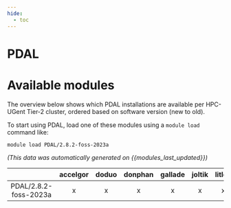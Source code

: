 ```yaml
---
hide:
  - toc
---
```


PDAL
====

# Available modules


The overview below shows which PDAL installations are available per HPC-UGent Tier-2 cluster, ordered based on software version (new to old).

To start using PDAL, load one of these modules using a `module load` command like:

```shell
module load PDAL/2.8.2-foss-2023a
```

*(This data was automatically generated on {{modules_last_updated}})*  

| |accelgor|doduo|donphan|gallade|joltik|litleo|shinx|
| :---: | :---: | :---: | :---: | :---: | :---: | :---: | :---: |
|PDAL/2.8.2-foss-2023a|x|x|x|x|x|x|x|
